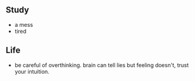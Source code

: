 ## Study
- a mess
- tired

## Life
- be careful of overthinking. brain can tell lies but feeling doesn't, trust your intuition.
